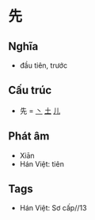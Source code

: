 # 先

## Nghĩa

* đầu tiên, trước

## Cấu trúc
* 先 = [丶](丶.md) [土](土.md) [儿](儿.md)

## Phát âm

* Xiān
* Hán Việt: tiên

## Tags
* Hán Việt: Sơ cấp//13

<script>window.HANZI_FIELD='先';</script>
